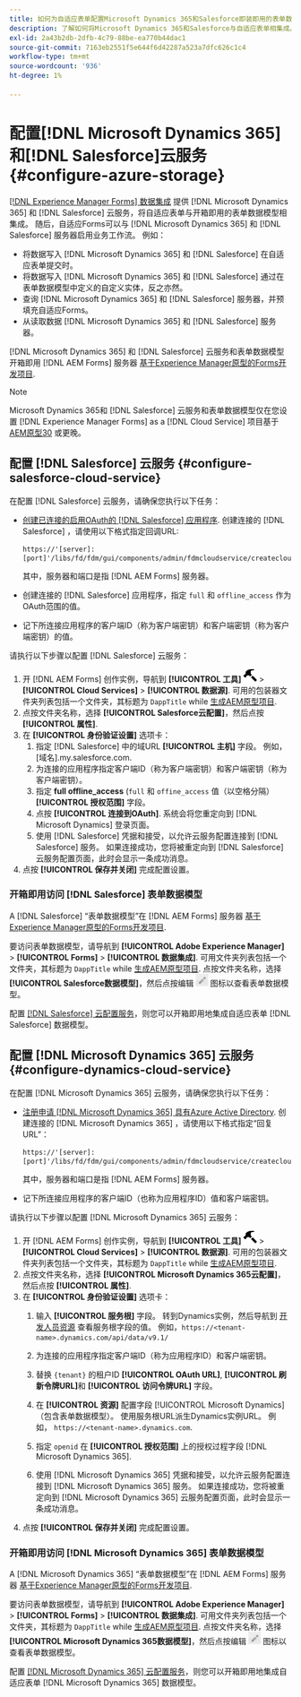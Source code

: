 ```yaml
---
title: 如何为自适应表单配置Microsoft Dynamics 365和Salesforce即装即用的表单数据模型？
description: 了解如何将Microsoft Dynamics 365和Salesforce与自适应表单相集成。
exl-id: 2a43b2db-2dfb-4c79-88be-ea770b44dac1
source-git-commit: 7163eb2551f5e644f6d42287a523a7dfc626c1c4
workflow-type: tm+mt
source-wordcount: '936'
ht-degree: 1%

---
```


# 配置[!DNL Microsoft Dynamics 365]和[!DNL Salesforce]云服务 {#configure-azure-storage}

[[!DNL Experience Manager Forms] 数据集成](data-integration.md) 提供 [!DNL Microsoft Dynamics 365] 和 [!DNL Salesforce] 云服务，将自适应表单与开箱即用的表单数据模型相集成。 随后，自适应Forms可以与 [!DNL Microsoft Dynamics 365] 和 [!DNL Salesforce] 服务器启用业务工作流。 例如：

* 将数据写入 [!DNL Microsoft Dynamics 365] 和 [!DNL Salesforce] 在自适应表单提交时。
* 将数据写入 [!DNL Microsoft Dynamics 365] 和 [!DNL Salesforce] 通过在表单数据模型中定义的自定义实体，反之亦然。
* 查询 [!DNL Microsoft Dynamics 365] 和 [!DNL Salesforce] 服务器，并预填充自适应Forms。
* 从读取数据 [!DNL Microsoft Dynamics 365] 和 [!DNL Salesforce] 服务器。

[!DNL Microsoft Dynamics 365] 和 [!DNL Salesforce] 云服务和表单数据模型开箱即用 [!DNL AEM Forms] 服务器 [基于Experience Manager原型的Forms开发项目](setup-local-development-environment.md##forms-cloud-service-local-development-environment).

>[!NOTE]
>
>Microsoft Dynamics 365和 [!DNL Salesforce] 云服务和表单数据模型仅在您设置 [!DNL Experience Manager Forms] as a [!DNL Cloud Service] 项目基于 [AEM原型30](https://github.com/adobe/aem-project-archetype/releases/tag/aem-project-archetype-30) 或更晚。

## 配置 [!DNL Salesforce] 云服务 {#configure-salesforce-cloud-service}

在配置 [!DNL Salesforce] 云服务，请确保您执行以下任务：

* [创建已连接的启用OAuth的 [!DNL Salesforce] 应用程序](https://help.salesforce.com/s/articleView?id=sf.connected_app_create_api_integration.htm&amp;type=5). 创建连接的 [!DNL Salesforce] ，请使用以下格式指定回调URL:

   ```
   https://'[server]:[port]'/libs/fd/fdm/gui/components/admin/fdmcloudservice/createcloudconfigwizard/cloudservices.html
   ```

   其中，服务器和端口是指 [!DNL AEM Forms] 服务器。

* 创建连接的 [!DNL Salesforce] 应用程序，指定 `full` 和 `offline_access` 作为OAuth范围的值。

* 记下所连接应用程序的客户端ID（称为客户端密钥）和客户端密钥（称为客户端密钥）的值。

请执行以下步骤以配置 [!DNL Salesforce] 云服务：

1. 开 [!DNL AEM Forms] 创作实例，导航到 **[!UICONTROL 工具]** ![锤子](assets/hammer.png) > **[!UICONTROL Cloud Services]** > **[!UICONTROL 数据源]**. 可用的包装器文件夹列表包括一个文件夹，其标题为 `DappTitle`  while [生成AEM原型项目](setup-local-development-environment.md##forms-cloud-service-local-development-environment).
1. 点按文件夹名称，选择 **[!UICONTROL Salesforce云配置]**，然后点按 **[!UICONTROL 属性]**.
1. 在 **[!UICONTROL 身份验证设置]** 选项卡：
   1. 指定 [!DNL Salesforce] 中的域URL **[!UICONTROL 主机]** 字段。 例如， [域名].my.salesforce.com.
   1. 为连接的应用程序指定客户端ID（称为客户端密钥）和客户端密钥（称为客户端密钥）。
   1. 指定 **full offline_access** (`full` 和 `offine_access` 值（以空格分隔） **[!UICONTROL 授权范围]** 字段。
   1. 点按 **[!UICONTROL 连接到OAuth]**. 系统会将您重定向到 [!DNL Microsoft Dynamics] 登录页面。
   1. 使用 [!DNL Salesforce] 凭据和接受，以允许云服务配置连接到 [!DNL Salesforce] 服务。 如果连接成功，您将被重定向到 [!DNL Salesforce] 云服务配置页面，此时会显示一条成功消息。
1. 点按 **[!UICONTROL 保存并关闭]** 完成配置设置。

### 开箱即用访问 [!DNL Salesforce] 表单数据模型

A [!DNL Salesforce] “表单数据模型”在 [!DNL AEM Forms] 服务器 [基于Experience Manager原型的Forms开发项目](setup-local-development-environment.md##forms-cloud-service-local-development-environment).

要访问表单数据模型，请导航到 **[!UICONTROL Adobe Experience Manager]** > **[!UICONTROL Forms]** > **[!UICONTROL 数据集成]**. 可用文件夹列表包括一个文件夹，其标题为 `DappTitle`  while [生成AEM原型项目](setup-local-development-environment.md##forms-cloud-service-local-development-environment). 点按文件夹名称，选择 **[!UICONTROL Salesforce数据模型]**，然后点按编辑 ![编辑](assets/edit.png) 图标以查看表单数据模型。

配置 [[!DNL Salesforce] 云配置服务](#configure-salesforce-cloud-service)，则您可以开箱即用地集成自适应表单 [!DNL Salesforce] 数据模型。

## 配置 [!DNL Microsoft Dynamics 365] 云服务 {#configure-dynamics-cloud-service}

在配置 [!DNL Microsoft Dynamics 365] 云服务，请确保您执行以下任务：

* [注册申请 [!DNL Microsoft Dynamics 365] 具有Azure Active Directory](https://docs.microsoft.com/en-us/powerapps/developer/data-platform/walkthrough-register-app-azure-active-directory). 创建连接的 [!DNL Microsoft Dynamics 365] ，请使用以下格式指定“回复URL”：

   ```
   https://'[server]:[port]'/libs/fd/fdm/gui/components/admin/fdmcloudservice/createcloudconfigwizard/cloudservices.html
   ```

   其中，服务器和端口是指 [!DNL AEM Forms] 服务器。

* 记下所连接应用程序的客户端ID（也称为应用程序ID）值和客户端密钥。

请执行以下步骤以配置 [!DNL Microsoft Dynamics 365] 云服务：

1. 开 [!DNL AEM Forms] 创作实例，导航到 **[!UICONTROL 工具]** ![锤子](assets/hammer.png) > **[!UICONTROL Cloud Services]** > **[!UICONTROL 数据源]**. 可用的包装器文件夹列表包括一个文件夹，其标题为 `DappTitle`  while [生成AEM原型项目](setup-local-development-environment.md##forms-cloud-service-local-development-environment).
1. 点按文件夹名称，选择 **[!UICONTROL Microsoft Dynamics 365云配置]**，然后点按 **[!UICONTROL 属性]**.
1. 在 **[!UICONTROL 身份验证设置]** 选项卡：
   1. 输入 **[!UICONTROL 服务根]** 字段。 转到Dynamics实例，然后导航到 [开发人员资源](https://docs.microsoft.com/en-us/powerapps/developer/data-platform/view-download-developer-resources) 查看服务根字段的值。 例如，`https://<tenant-name>.dynamics.com/api/data/v9.1/`
   1. 为连接的应用程序指定客户端ID（称为应用程序ID）和客户端密钥。
   1. 替换 `{tenant}` 的租户ID **[!UICONTROL OAuth URL]**, **[!UICONTROL 刷新令牌URL]**&#x200B;和 **[!UICONTROL 访问令牌URL]** 字段。
   1. 在 **[!UICONTROL 资源]** 配置字段 [!UICONTROL Microsoft Dynamics] （包含表单数据模型）。 使用服务根URL派生Dynamics实例URL。 例如， `https://<tenant-name>.dynamics.com`.

   1. 指定 `openid` 在 **[!UICONTROL 授权范围]** 上的授权过程字段 [!DNL Microsoft Dynamics 365].
   1. 使用 [!DNL Microsoft Dynamics 365] 凭据和接受，以允许云服务配置连接到 [!DNL Microsoft Dynamics 365] 服务。 如果连接成功，您将被重定向到 [!DNL Microsoft Dynamics 365] 云服务配置页面，此时会显示一条成功消息。
1. 点按 **[!UICONTROL 保存并关闭]** 完成配置设置。

### 开箱即用访问 [!DNL Microsoft Dynamics 365] 表单数据模型

A [!DNL Microsoft Dynamics 365] “表单数据模型”在 [!DNL AEM Forms] 服务器 [基于Experience Manager原型的Forms开发项目](setup-local-development-environment.md##forms-cloud-service-local-development-environment).

要访问表单数据模型，请导航到 **[!UICONTROL Adobe Experience Manager]** > **[!UICONTROL Forms]** > **[!UICONTROL 数据集成]**. 可用文件夹列表包括一个文件夹，其标题为 `DappTitle`  while [生成AEM原型项目](setup-local-development-environment.md##forms-cloud-service-local-development-environment). 点按文件夹名称，选择 **[!UICONTROL Microsoft Dynamics 365数据模型]**，然后点按编辑 ![编辑](assets/edit.png) 图标以查看表单数据模型。

配置 [[!DNL Microsoft Dynamics 365] 云配置服务](#configure-dynamics-cloud-service)，则您可以开箱即用地集成自适应表单 [!DNL Microsoft Dynamics 365] 数据模型。
